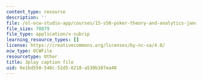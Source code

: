 ```yaml
---
content_type: resource
description: ''
file: /ol-ocw-studio-app/courses/15-s50-poker-theory-and-analytics-january-iap-2015/6e1bd550548c52d58218a530b107ea40_JQSTRkGEiWw.vtt
file_size: 78879
file_type: application/x-subrip
learning_resource_types: []
license: https://creativecommons.org/licenses/by-nc-sa/4.0/
ocw_type: OCWFile
resourcetype: Other
title: 3play caption file
uid: 6e1bd550-548c-52d5-8218-a530b107ea40
---
```

